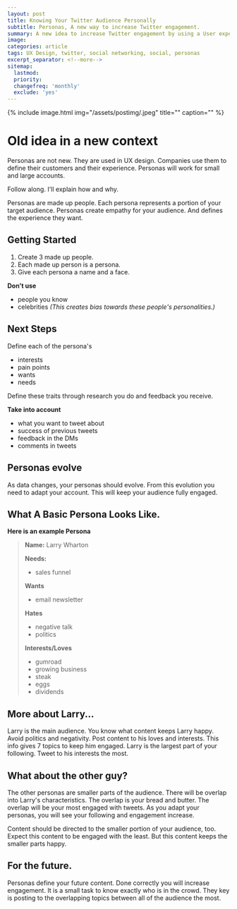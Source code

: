 ```yaml
---
layout: post
title: Knowing Your Twitter Audience Personally
subtitle: Personas, A new way to increase Twitter engagement.
summary: A new idea to increase Twitter engagement by using a User experience method. How to know your Twitter audience.
image:
categories: article
tags: UX Design, twitter, social networking, social, personas
excerpt_separator: <!--more-->
sitemap:
  lastmod: 
  priority: 
  changefreq: 'monthly'
  exclude: 'yes'
---
```

{% include image.html
  img="/assets/postimg/.jpeg"
  title=""
  caption="" %}
  
# Old idea in a new context
Personas are not new. They are used in UX design. Companies use them to define their customers and their experience. Personas will work for small and large accounts.

Follow along. I'll explain how and why.

Personas are made up people. Each persona represents a portion of your target audience. Personas create empathy for your audience. And defines the experience they want.
  
## Getting Started
 1.  Create 3 made up people. 
 2. Each made up person is a persona. 
 3. Give each persona a name and a face.

**Don't use**
- people you know
- celebrities
*(This creates bias towards these people's personalities.)*

## Next Steps
  
Define each of the persona's
- interests
- pain points
- wants
- needs

Define these traits through research you do and feedback you receive.

**Take into account**
- what you want to tweet about
- success of previous tweets
- feedback in the DMs
- comments in tweets

## Personas evolve
  
As data changes, your personas should evolve. From this evolution you need to adapt your account. This will keep your audience fully engaged.

## What A Basic Persona Looks Like.
  
**Here is an example Persona**

> **Name:** Larry Wharton
>
> **Needs:**
> - sales funnel 
>
> **Wants**
> - email newsletter
> 
> **Hates**
> - negative talk
> - politics
> 
> **Interests/Loves**
> - gumroad
> - growing business
> - steak
> - eggs
> - dividends

## More about Larry...
Larry is the main audience. You know what content keeps Larry happy.  Avoid politics and negativity. Post content to his loves and interests. This info gives 7 topics to keep him engaged. Larry is the largest part of your following. Tweet to his interests the most.

## What about the other guy?
The other personas are smaller parts of the audience. There will be overlap into Larry's characteristics. The overlap is your bread and butter. The overlap will be your most engaged with tweets. As you adapt your personas, you will see your following and engagement increase.

Content should be directed to the smaller portion of your audience, too. Expect this content to be engaged with the least. But this content keeps the smaller parts happy.

## For the future.
Personas define your future content. Done correctly you will increase engagement. It is a small task to know exactly who is in the crowd. They key is posting to the overlapping topics between all of the audience the most.

